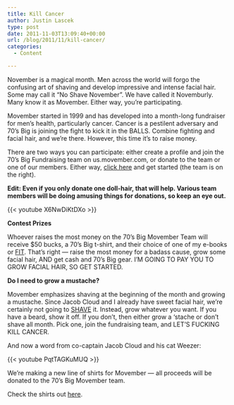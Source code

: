 ```yaml
---
title: Kill Cancer
author: Justin Lascek
type: post
date: 2011-11-03T13:09:40+00:00
url: /blog/2011/11/kill-cancer/
categories:
  - Content

---
```

November is a magical month. Men across the world will forgo the confusing art of shaving and develop impressive and intense facial hair. Some may call it &#8220;No Shave November&#8221;. We have called it Novemburly. Many know it as Movember. Either way, you&#8217;re participating.
  

  
Movember started in 1999 and has developed into a month-long fundraiser for men&#8217;s health, particularly cancer. Cancer is a pestilent adversary and 70&#8217;s Big is joining the fight to kick it in the BALLS. Combine fighting and facial hair, and we&#8217;re there. However, this time it&#8217;s to raise money.
  

  
There are two ways you can participate: either create a profile and join the 70&#8217;s Big Fundraising team on us.movember.com, or donate to the team or one of our members. Either way, <a href="http://us.movember.com/mospace/1715536/" target="_blank">click here</a> and get started (the team is on the right).
  
**Edit: Even if you only donate one doll-hair, that will help. Various team members will be doing amusing things for donations, so keep an eye out.** 
  

  
{{< youtube X6NwDiKtDXo >}}
  

  
**Contest Prizes**
  
Whoever raises the most money on the 70&#8217;s Big Movember Team will receive $50 bucks, a 70&#8217;s Big t-shirt, and their choice of one of my e-books or <a href="http://www.amazon.com/Fit-Lon-Kilgore/dp/0615497063" target="_blank">FIT</a>. That&#8217;s right &#8212; raise the most money for a badass cause, grow some facial hair, AND get cash and 70&#8217;s Big gear. I&#8217;M GOING TO PAY YOU TO GROW FACIAL HAIR, SO GET STARTED.
  

  
**Do I need to grow a mustache?**
  
Movember emphasizes shaving at the beginning of the month and growing a mustache. Since Jacob Cloud and I already have sweet facial hair, we&#8217;re certainly not going to <a href="http://www.youtube.com/watch?v=RmFnarFSj_U" target="_blank">SHAVE</a> it. Instead, grow whatever you want. If you have a beard, show it off. If you don&#8217;t, then either grow a &#8216;stache or don&#8217;t shave all month. Pick one, join the fundraising team, and LET&#8217;S FUCKING KILL CANCER.
  

  
And now a word from co-captain Jacob Cloud and his cat Weezer:
  
{{< youtube PqtTAGKuMUQ >}}
  

  
**<!--more-->**


  
We&#8217;re making a new line of shirts for Movember &#8212; all proceeds will be donated to the 70&#8217;s Big Movember team.
  
Check the shirts out <a href="http://70sbig.spreadshirt.com/" target="_blank">here</a>.
